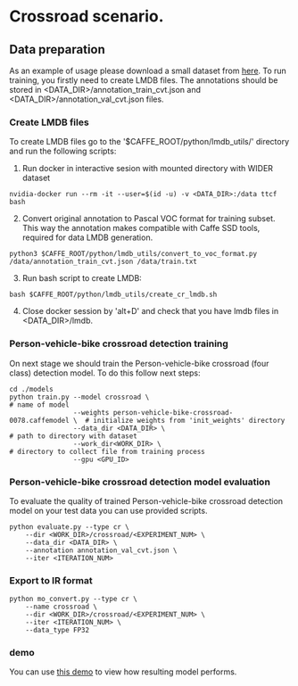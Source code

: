 # Crossroad scenario.

## Data preparation

As an example of usage please download a small dataset from [here](https://download.01.org/opencv/openvino_training_extensions/datasets/crossroad/crossroad_85.tar.gz). To run training, you firstly need to create LMDB files. The annotations should be stored in <DATA_DIR>/annotation_train_cvt.json and <DATA_DIR>/annotation_val_cvt.json files.


### Create LMDB files

To create LMDB files go to the '$CAFFE_ROOT/python/lmdb_utils/' directory and run the following scripts:

1. Run docker in interactive sesion with mounted directory with WIDER dataset
```Shell
nvidia-docker run --rm -it --user=$(id -u) -v <DATA_DIR>:/data ttcf bash
```

2. Convert original annotation to Pascal VOC format for training subset. This way the annotation makes compatible with Caffe SSD tools, required for data LMDB generation.
```Shell
python3 $CAFFE_ROOT/python/lmdb_utils/convert_to_voc_format.py /data/annotation_train_cvt.json /data/train.txt
```
3. Run bash script to create LMDB:
```Shell
bash $CAFFE_ROOT/python/lmdb_utils/create_cr_lmdb.sh
```
4. Close docker session by 'alt+D' and check that you have lmdb files in <DATA_DIR>/lmdb.


###

### Person-vehicle-bike crossroad detection training
On next stage we should train the Person-vehicle-bike crossroad (four class) detection model. To do this follow next steps:

```Shell
cd ./models
python train.py --model crossroad \                                        # name of model
                --weights person-vehicle-bike-crossroad-0078.caffemodel \  # initialize weights from 'init_weights' directory
                --data_dir <DATA_DIR> \                                    # path to directory with dataset
                --work_dir<WORK_DIR> \                                     # directory to collect file from training process
                --gpu <GPU_ID>
```


### Person-vehicle-bike crossroad detection model evaluation
To evaluate the quality of trained Person-vehicle-bike crossroad detection model on your test data you can use provided scripts.

```Shell
python evaluate.py --type cr \
    --dir <WORK_DIR>/crossroad/<EXPERIMENT_NUM> \
    --data_dir <DATA_DIR> \
    --annotation annotation_val_cvt.json \
    --iter <ITERATION_NUM>
```

### Export to IR format

```Shell
python mo_convert.py --type cr \
    --name crossroad \
    --dir <WORK_DIR>/crossroad/<EXPERIMENT_NUM> \
    --iter <ITERATION_NUM> \
    --data_type FP32
```

###  demo
You can use [this demo](https://github.com/opencv/open_model_zoo/tree/master/demos/crossroad_camera_demo) to view how resulting model performs.
